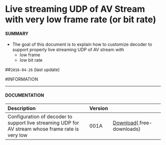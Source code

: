 # Live streaming UDP of AV Stream with very low frame rate (or bit rate)

#### **SUMMARY**
- The goal of this document is to explain how to customize decoder to support properly live streaming UDP of AV stream with 
	- low frame
	- low bit rate 

##`2016-04-26` (last update)

#INFORMATION
***********************************************************************
#### **DOCUMENTATION**
| Description                                                                      | Version |                 |
| :------------------------------------------------------------------------------- | :-------| :-------------- |
| Configuration of decoder to support live streaming UDP for AV stream whose frame rate is very low  | 001A    | [Download](application-notes/Live-streaming-UDP-of-AV-stream-with-very-low-frame-rate_001A_en.pdf){.free-downloads} |







